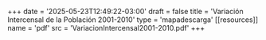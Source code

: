 +++
date = '2025-05-23T12:49:22-03:00'
draft = false
title = 'Variación Intercensal de la Población 2001-2010'
type = 'mapadescarga'
[[resources]]
    name = 'pdf'
    src = 'VariacionIntercensal2001-2010.pdf'
+++
